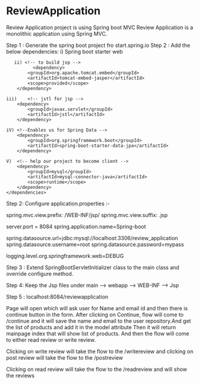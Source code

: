 # ReviewApplication
Review Application project is using Spring boot MVC
Review Application is a monolithic application using Spring MVC.

Step 1 : Generate the spring boot project fro start.spring.io
Step 2 : Add the below dependencies:
i) Spring boot starter web

       ii) <!-- to build jsp -->
              <dependency>
			<groupId>org.apache.tomcat.embed</groupId>
			<artifactId>tomcat-embed-jasper</artifactId>
			<scope>provided</scope>
		</dependency>

	iii)	<!-- jstl for jsp -->
		<dependency>
			<groupId>javax.servlet</groupId>
			<artifactId>jstl</artifactId>
		</dependency>

	iV)	<!--Enables us for Spring Data -->
		<dependency>
			<groupId>org.springframework.boot</groupId>
			<artifactId>spring-boot-starter-data-jpa</artifactId>
		</dependency>

	V)	<!-- help our project to become client -->
		<dependency>
			<groupId>mysql</groupId>
			<artifactId>mysql-connector-java</artifactId>
			<scope>runtime</scope>
		</dependency>
	</dependencies>

Step 2: Configure application.properties :-

spring.mvc.view.prefix: /WEB-INF/jsp/
spring.mvc.view.suffix: .jsp

server.port = 8084
spring.application.name=Spring-boot

spring.datasource.url=jdbc:mysql://localhost:3306/review_application
spring.datasource.username=root
spring.datasource.password=mypass

logging.level.org.springframework.web=DEBUG

Step 3 : Extend SpringBootServletInitializer class to the main class and override configure method.

Step 4: Keep the Jsp files under main --> webapp --> WEB-INF --> Jsp

Step 5 : localhost:8084/reviewapplication

Page will open which will ask user for Name and email id and then there is continue button in the form.
After clicking on Continue, flow will come to /continue and it will save the name and email to the user repository.And get the list of products and add it in the model attribute
Then it will return mainpage index that will show list of products. And then the flow will come to either read review or write review.

Clicking on write review will take the flow to the /writereview and clicking on post review will take the flow to the /postreview

Clicking on read review will take the flow to the /readreview and will show the reviews
